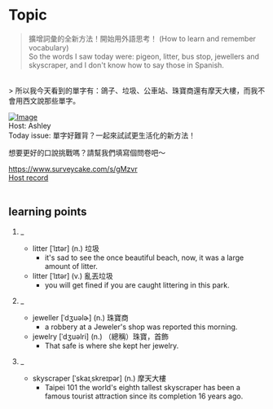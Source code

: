 # Topic

> 擴增詞彙的全新方法！開始用外語思考！ (How to learn and remember vocabulary) <br>
> So the words I saw today were: pigeon, litter, bus stop, jewellers and skyscraper, and I don't know how to say those in Spanish.
 <br>
> 所以我今天看到的單字有：鴿子、垃圾、公車站、珠寶商還有摩天大樓，而我不會用西文說那些單字。

 <br>

[![Image](https://cdn.voicetube.com/assets/thumbnails/eXGdzTXydIY.jpg)](https://www.youtube.com/embed/eXGdzTXydIY?rel=0&showinfo=0&cc_load_policy=0&controls=1&autoplay=1&iv_load_policy=3&playsinline=1&wmode=transparent&start=164&end=173&enablejsapi=1&origin=https://tw.voicetube.com&widgetid=1)<br>
Host: Ashley
<br>Today issue: 單字好難背？一起來試試更生活化的新方法！

想要更好的口說挑戰嗎？請幫我們填寫個問卷吧～

https://www.surveycake.com/s/gMzvr
<br>
[Host record](https://cdn.voicetube.com/everyday_records/4824/1605145229.mp3)
<br><br>
## learning points
1. _
	* litter [ˈlɪtər] (n.) 垃圾
		- it's sad to see the once beautiful beach, now, it was a large amount of litter.
	* litter [ˈlɪtər] (v.) 亂丟垃圾
		- you will get fined if you are caught littering in this park.

2. _
	* jeweller  [ˈdʒuəlɚ] (n.) 珠寶商
		- a robbery at a Jeweler's shop was reported this morning.
	* jewelry [ˈdʒuəlri] (n.) （總稱）珠寶，首飾
		- That safe is where she kept her jewelry.

3. _
	* skyscraper [ˈskaɪˌskreɪpər] (n.) 摩天大樓
		- Taipei 101 the world's eighth tallest skyscraper has been a famous tourist attraction since its completion 16 years ago.
